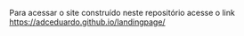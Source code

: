 Para acessar o site construído neste repositório acesse o link https://adceduardo.github.io/landingpage/
